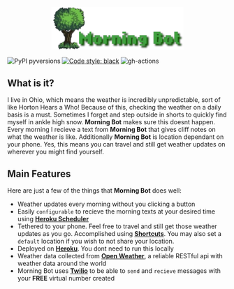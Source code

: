 <p align="center">
  <a href="https://github.com/bnkc/morningbot"><img alt="Morning Bot" src="https://github.com/bnkc/morningbot/blob/master/images/logo.png" width="60%"></a>
</p>


![PyPI pyversions](https://img.shields.io/pypi/pyversions/deadlink.svg?style=flat-square)
[![Code style: black](https://img.shields.io/badge/code%20style-black-000000.svg?style=flat-square)](https://github.com/psf/black)
![gh-actions](https://img.shields.io/github/workflow/status/nschloe/deadlink/ci?style=flat-square)

## What is it?

I live in Ohio, which means the weather is incredibly unpredictable, sort of like Horton Hears a Who! Because of this, checking the weather on a daily basis is a must. Sometimes I forget and step outside in shorts to quickly find myself in ankle high snow. **Morning Bot** makes sure this doesnt happen. Every morning I recieve a text from **Morning Bot** that gives cliff notes on what the weather is like. Additionally **Morning Bot** is location dependant on your phone. Yes, this means you can travel and still get weather updates on wherever you might find yourself.

## Main Features
Here are just a few of the things that **Morning Bot** does well:

  - Weather updates every morning without you clicking a button
  - Easily `configurable` to recieve the morning texts at your desired time using [**Heroku Scheduler**](https://devcenter.heroku.com/articles/scheduler)
  - Tethered to your phone. Feel free to travel and still get those weather updates as you go. Accomplished using [**Shortcuts**](https://apps.apple.com/us/app/shortcuts/id915249334). You may also set a `default` location if you wish to not share your location. 
  - Deployed on [**Heroku**](https://dashboard.heroku.com/apps). You dont need to run this locally
  - Weather data collected from [**Open Weather**](https://openweathermap.org/), a reliable RESTful api with weather data around the world
  - Morning Bot uses [**Twilio**](https://www.twilio.com/) to be able to `send` and `recieve` messages with your **FREE** virtual number created
 

